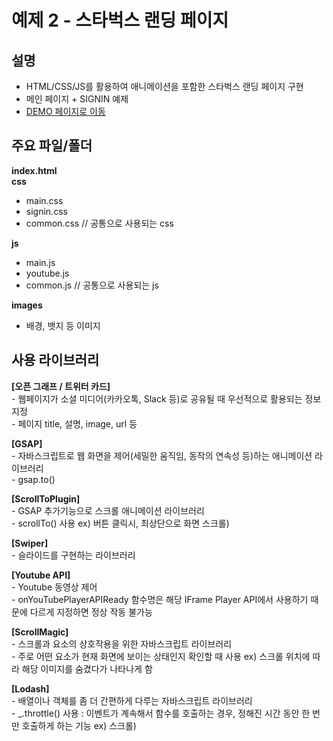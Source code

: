 # 예제 2 - 스타벅스 랜딩 페이지

## 설명
- HTML/CSS/JS를 활용하여 애니메이션을 포함한 스타벅스 랜딩 페이지 구현
- 메인 페이지 + SIGNIN 예제
- [DEMO 페이지로 이동](https://scintillating-gnome-7293ce.netlify.app/)


## 주요 파일/폴더
**index.html**  
**css**
- main.css
- signin.css
- common.css // 공통으로 사용되는 css  

**js**
- main.js
- youtube.js
- common.js // 공통으로 사용되는 js  

**images**
- 배경, 뱃지 등 이미지


## 사용 라이브러리

**[오픈 그래프 / 트위터 카드]**  
    - 웹페이지가 소셜 미디어(카카오톡, Slack 등)로 공유될 때 우선적으로 활용되는 정보 지정  
    - 페이지 title, 설명, image, url 등 

**[GSAP]**  
    - 자바스크립트로 웹 화면을 제어(세밀한 움직임, 동작의 연속성 등)하는 애니메이션 라이브러리  
    - gsap.to()

**[ScrollToPlugin]**  
    - GSAP 추가기능으로 스크롤 애니메이션 라이브러리  
    - scrollTo() 사용
    ex) 버튼 클릭시, 최상단으로 화면 스크롤)

**[Swiper]**  
    - 슬라이드를 구현하는 라이브러리

**[Youtube API]**  
    - Youtube 동영상 제어  
    - onYouTubePlayerAPIReady 함수명은 해당 IFrame Player API에서 사용하기 때문에 다르게 지정하면 정상 작동 불가능

**[ScrollMagic]**  
    - 스크롤과 요소의 상호작용을 위한 자바스크립트 라이브러리  
    - 주로 어떤 요소가 현재 화면에 보이는 상태인지 확인할 때 사용
    ex) 스크롤 위치에 따라 해당 이미지를 숨겼다가 나타나게 함

**[Lodash]**  
    - 배열이나 객체를 좀 더 간편하게 다루는 자바스크립트 라이브러리  
    - _.throttle() 사용 : 이벤트가 계속해서 함수를 호출하는 경우, 정해진 시간 동안 한 번만 호출하게 하는 기능
    ex) 스크롤)